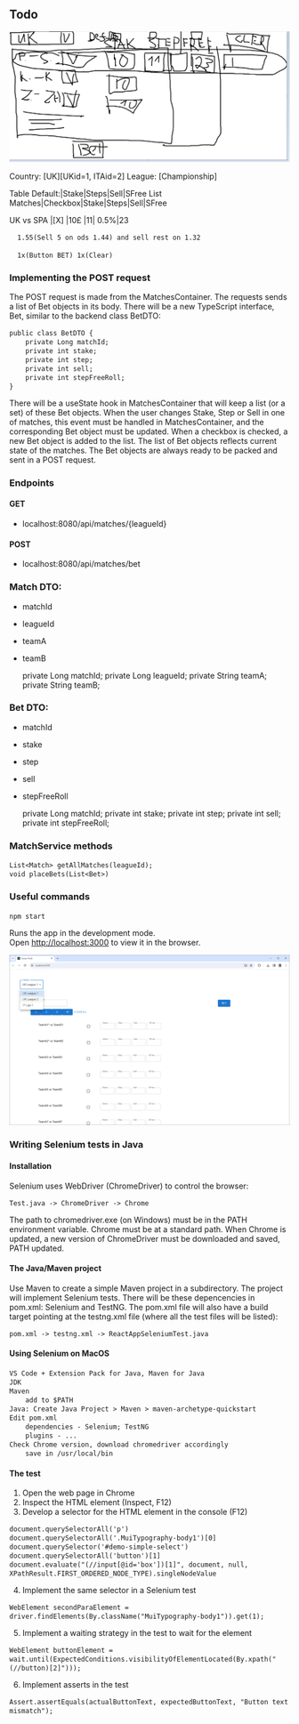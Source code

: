 ## Todo
![image](image_2023_12_23.png)

Country:
[UK][UKid=1, ITAid=2]
League:
[Championship]

Table
			 Default:|Stake|Steps|Sell|SFree
List Matches|Checkbox|Stake|Steps|Sell|SFree

UK vs SPA   |[X]      |10£ |11|   0.5%|23

      1.55(Sell 5 on ods 1.44) and sell rest on 1.32     
	  
	  1x(Button BET) 1x(Clear)

### Implementing the POST request

The POST request is made from the MatchesContainer. The requests sends a list of Bet objects in its body. There will be a new TypeScript interface, Bet, similar to the backend class BetDTO:

```
public class BetDTO {
    private Long matchId;
    private int stake;
    private int step;
    private int sell;
    private int stepFreeRoll;
}
```

There will be a useState hook in MatchesContainer that will keep a list (or a set) of these Bet objects. When the user changes Stake, Step or Sell in one of matches, this event must be handled in MatchesContainer, and the corresponding Bet object must be updated. When a checkbox is checked, a new Bet object is added to the list. The list of Bet objects reflects current state of the matches. The Bet objects are always ready to be packed and sent in a POST request.

### Endpoints
#### GET
- localhost:8080/api/matches/{leagueId}
#### POST
- localhost:8080/api/matches/bet

### Match DTO:
- matchId
- leagueId
- teamA
- teamB

    private Long matchId;
    private Long leagueId;
    private String teamA;
    private String teamB;

### Bet DTO:
- matchId
- stake
- step
- sell
- stepFreeRoll

    private Long matchId;
    private int stake;
    private int step;
    private int sell;
    private int stepFreeRoll;

### MatchService methods
```
List<Match> getAllMatches(leagueId);
void placeBets(List<Bet>)
```

### Useful commands 
`npm start`

Runs the app in the development mode.\
Open [http://localhost:3000](http://localhost:3000) to view it in the browser.

![image](image_231230.png)

### Writing Selenium tests in Java

#### Installation


Selenium uses WebDriver (ChromeDriver) to control the browser:

```
Test.java -> ChromeDriver -> Chrome
```

The path to chromedriver.exe (on Windows) must be in the PATH environment variable. Chrome must be at a standard path. When Chrome is updated, a new version of ChromeDriver must be downloaded and saved, PATH updated.

#### The Java/Maven project

Use Maven to create a simple Maven project in a subdirectory. The project will implement Selenium tests. There will be these depencencies in pom.xml: Selenium and TestNG. The pom.xml file will also have a build target pointing at the testng.xml file (where all the test files will be listed):

```
pom.xml -> testng.xml -> ReactAppSeleniumTest.java
```

#### Using Selenium on MacOS

```
VS Code + Extension Pack for Java, Maven for Java
JDK
Maven
    add to $PATH
Java: Create Java Project > Maven > maven-archetype-quickstart
Edit pom.xml
    dependencies - Selenium; TestNG
    plugins - ...
Check Chrome version, download chromedriver accordingly
    save in /usr/local/bin
```

#### The test

1. Open the web page in Chrome
2. Inspect the HTML element (Inspect, F12)
3. Develop a selector for the HTML element in the console (F12)
```
document.querySelectorAll('p')
document.querySelectorAll('.MuiTypography-body1')[0]
document.querySelector('#demo-simple-select')
document.querySelectorAll('button')[1]
document.evaluate("(//input[@id='box'])[1]", document, null, XPathResult.FIRST_ORDERED_NODE_TYPE).singleNodeValue
```
4. Implement the same selector in a Selenium test
```
WebElement secondParaElement = driver.findElements(By.className("MuiTypography-body1")).get(1);
```
5. Implement a waiting strategy in the test to wait for the element
```
WebElement buttonElement = wait.until(ExpectedConditions.visibilityOfElementLocated(By.xpath("(//button)[2]")));
```
6. Implement asserts in the test
```
Assert.assertEquals(actualButtonText, expectedButtonText, "Button text mismatch");
```

